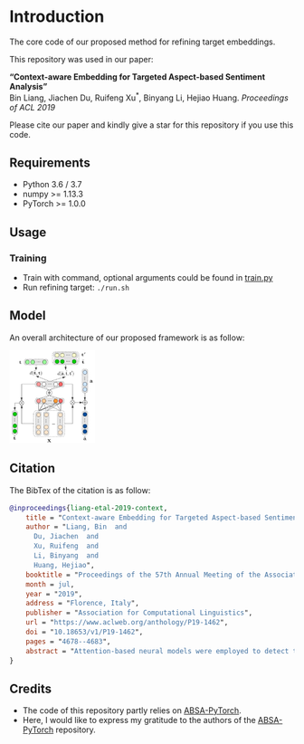# Introduction
The core code of our proposed method for refining target embeddings.

This repository was used in our paper:  
  
**“Context-aware Embedding for Targeted Aspect-based Sentiment Analysis”**  
Bin Liang, Jiachen Du, Ruifeng Xu<sup>*</sup>, Binyang Li, Hejiao Huang. *Proceedings of ACL 2019*
  
Please cite our paper and kindly give a star for this repository if you use this code. 

## Requirements

* Python 3.6 / 3.7
* numpy >= 1.13.3
* PyTorch >= 1.0.0

## Usage

### Training
* Train with command, optional arguments could be found in [train.py](/train.py)
* Run refining target: ```./run.sh```


## Model

An overall architecture of our proposed framework is as follow:

<img src="/assets/model.png" width = "30%" />

## Citation

The BibTex of the citation is as follow:

```bibtex
@inproceedings{liang-etal-2019-context,
    title = "Context-aware Embedding for Targeted Aspect-based Sentiment Analysis",
    author = "Liang, Bin  and
      Du, Jiachen  and
      Xu, Ruifeng  and
      Li, Binyang  and
      Huang, Hejiao",
    booktitle = "Proceedings of the 57th Annual Meeting of the Association for Computational Linguistics",
    month = jul,
    year = "2019",
    address = "Florence, Italy",
    publisher = "Association for Computational Linguistics",
    url = "https://www.aclweb.org/anthology/P19-1462",
    doi = "10.18653/v1/P19-1462",
    pages = "4678--4683",
    abstract = "Attention-based neural models were employed to detect the different aspects and sentiment polarities of the same target in targeted aspect-based sentiment analysis (TABSA). However, existing methods do not specifically pre-train reasonable embeddings for targets and aspects in TABSA. This may result in targets or aspects having the same vector representations in different contexts and losing the context-dependent information. To address this problem, we propose a novel method to refine the embeddings of targets and aspects. Such pivotal embedding refinement utilizes a sparse coefficient vector to adjust the embeddings of target and aspect from the context. Hence the embeddings of targets and aspects can be refined from the highly correlative words instead of using context-independent or randomly initialized vectors. Experiment results on two benchmark datasets show that our approach yields the state-of-the-art performance in TABSA task.",
}
```


## Credits

* The code of this repository partly relies on [ABSA-PyTorch](https://github.com/songyouwei/ABSA-PyTorch). 
* Here, I would like to express my gratitude to the authors of the [ABSA-PyTorch](https://github.com/songyouwei/ABSA-PyTorch) repository.
